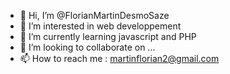 - 👋 Hi, I’m @FlorianMartinDesmoSaze
- 👀 I’m interested in web developpement
- 🌱 I’m currently learning javascript and PHP
- 💞️ I’m looking to collaborate on ...
- 📫 How to reach me : martinflorian2@gmail.com
